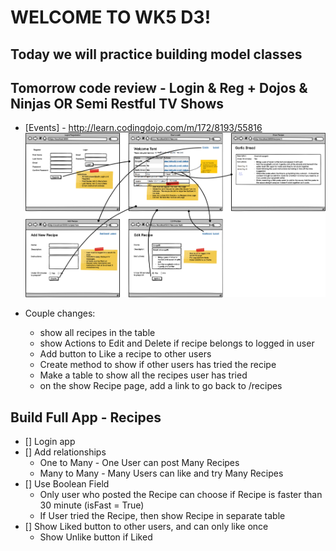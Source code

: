 # WELCOME TO WK5 D3!

## Today we will practice building model classes
## Tomorrow code review - Login & Reg + Dojos & Ninjas OR Semi Restful TV Shows

- [Events] - http://learn.codingdojo.com/m/172/8193/55816
  <img src="recipes.png" alt="mockup">

- Couple changes:
  - show all recipes in the table
  - show Actions to Edit and Delete if recipe belongs to logged in user
  - Add button to Like a recipe to other users
  - Create method to show if other users has tried the recipe
  - Make a table to show all the recipes user has tried
  - on the show Recipe page, add a link to go back to /recipes

## Build Full App - Recipes

- [] Login app
- [] Add relationships
  - One to Many - One User can post Many Recipes
  - Many to Many - Many Users can like and try Many Recipes
- [] Use Boolean Field
  - Only user who posted the Recipe can choose if Recipe is faster than 30 minute (isFast = True)
  - If User tried the Recipe, then show Recipe in separate table
- [] Show Liked button to other users, and can only like once
  - Show Unlike button if Liked
